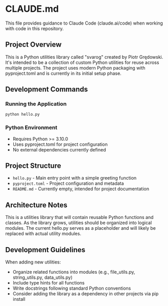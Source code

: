 # CLAUDE.md

This file provides guidance to Claude Code (claude.ai/code) when working with code in this repository.

## Project Overview

This is a Python utilities library called "svarog" created by Piotr Grędowski. It's intended to be a collection of custom Python utilities for reuse across multiple projects. The project uses modern Python packaging with pyproject.toml and is currently in its initial setup phase.

## Development Commands

### Running the Application
```bash
python hello.py
```

### Python Environment
- Requires Python >= 3.10.0
- Uses pyproject.toml for project configuration
- No external dependencies currently defined

## Project Structure

- `hello.py` - Main entry point with a simple greeting function
- `pyproject.toml` - Project configuration and metadata
- `README.md` - Currently empty, intended for project documentation

## Architecture Notes

This is a utilities library that will contain reusable Python functions and classes. As the library grows, utilities should be organized into logical modules. The current hello.py serves as a placeholder and will likely be replaced with actual utility modules.

## Development Guidelines

When adding new utilities:
- Organize related functions into modules (e.g., file_utils.py, string_utils.py, data_utils.py)
- Include type hints for all functions
- Write docstrings following standard Python conventions
- Consider adding the library as a dependency in other projects via pip install
